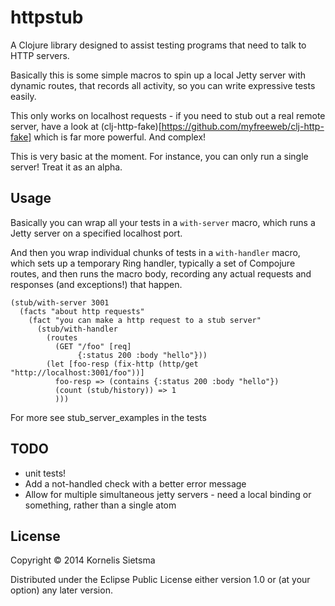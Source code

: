 # httpstub

A Clojure library designed to assist testing programs that need to talk to HTTP servers.

Basically this is some simple macros to spin up a local Jetty server with dynamic routes, that records all activity, so you can
write expressive tests easily.

This only works on localhost requests - if you need to stub out a real remote server, have a look at (clj-http-fake)[https://github.com/myfreeweb/clj-http-fake] which is far more powerful.  And complex!

This is very basic at the moment.  For instance, you can only run a single server!  Treat it as an alpha.

## Usage

Basically you can wrap all your tests in a `with-server` macro, which runs a Jetty server on a specified localhost port.

And then you wrap individual chunks of tests in a `with-handler` macro, which sets up a temporary Ring handler, typically a set of
Compojure routes, and then runs the macro body, recording any actual requests and responses (and exceptions!) that happen.

~~~
(stub/with-server 3001
  (facts "about http requests"
    (fact "you can make a http request to a stub server"
      (stub/with-handler
        (routes
          (GET "/foo" [req]
               {:status 200 :body "hello"}))
        (let [foo-resp (fix-http (http/get "http://localhost:3001/foo"))]
          foo-resp => (contains {:status 200 :body "hello"})
          (count (stub/history)) => 1
          )))
~~~

For more see stub_server_examples in the tests

## TODO

* unit tests!
* Add a not-handled check with a better error message
* Allow for multiple simultaneous jetty servers - need a local binding or something, rather than a single atom

## License

Copyright © 2014 Kornelis Sietsma

Distributed under the Eclipse Public License either version 1.0 or (at
your option) any later version.
